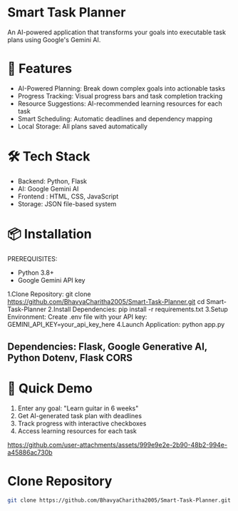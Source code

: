 # Smart Task Planner

An AI-powered application that transforms your goals into executable task plans using Google's Gemini AI.

# 🚀 Features

- AI-Powered Planning: Break down complex goals into actionable tasks
- Progress Tracking: Visual progress bars and task completion tracking
- Resource Suggestions: AI-recommended learning resources for each task
- Smart Scheduling: Automatic deadlines and dependency mapping
- Local Storage: All plans saved automatically

# 🛠️ Tech Stack

- Backend: Python, Flask
- AI: Google Gemini AI
- Frontend : HTML, CSS, JavaScript
- Storage: JSON file-based system

# 📦 Installation
PREREQUISITES:
- Python 3.8+
- Google Gemini API key
  
1.Clone Repository:
   git clone https://github.com/BhavyaCharitha2005/Smart-Task-Planner.git
cd Smart-Task-Planner
2.Install Dependencies:
     pip install -r requirements.txt
3.Setup Environment:
 Create .env file with your API key:
   GEMINI_API_KEY=your_api_key_here
4.Launch Application:
   python app.py
   
## Dependencies: Flask, Google Generative AI, Python Dotenv, Flask CORS
   
# 🚀 Quick Demo

1. Enter any goal: "Learn guitar in 6 weeks"
2. Get AI-generated task plan with deadlines
3. Track progress with interactive checkboxes
4. Access learning resources for each task

https://github.com/user-attachments/assets/999e9e2e-2b90-48b2-994e-a45886ac730b

# Clone Repository
```bash
git clone https://github.com/BhavyaCharitha2005/Smart-Task-Planner.git
